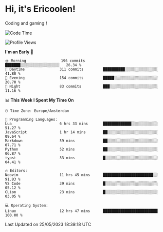 # Hi, it's Ericoolen!
Coding and gaming！

<!--START_SECTION:waka-->
![Code Time](http://img.shields.io/badge/Code%20Time-821%20hrs%205%20mins-blue)

![Profile Views](http://img.shields.io/badge/Profile%20Views-2-blue)

**I'm an Early 🐤** 

```text
🌞 Morning                196 commits         ███████░░░░░░░░░░░░░░░░░░   26.34 % 
🌆 Daytime                311 commits         ██████████░░░░░░░░░░░░░░░   41.80 % 
🌃 Evening                154 commits         █████░░░░░░░░░░░░░░░░░░░░   20.70 % 
🌙 Night                  83 commits          ███░░░░░░░░░░░░░░░░░░░░░░   11.16 % 
```


📊 **This Week I Spent My Time On** 

```text
🕑︎ Time Zone: Europe/Amsterdam

💬 Programming Languages: 
Lua                      6 hrs 33 mins       █████████████░░░░░░░░░░░░   51.27 % 
JavaScript               1 hr 14 mins        ██░░░░░░░░░░░░░░░░░░░░░░░   09.64 % 
Markdown                 59 mins             ██░░░░░░░░░░░░░░░░░░░░░░░   07.71 % 
Python                   52 mins             ██░░░░░░░░░░░░░░░░░░░░░░░   06.87 % 
typst                    33 mins             █░░░░░░░░░░░░░░░░░░░░░░░░   04.41 % 

🔥 Editors: 
Neovim                   11 hrs 45 mins      ███████████████████████░░   91.83 % 
VS Code                  39 mins             █░░░░░░░░░░░░░░░░░░░░░░░░   05.12 % 
CLion                    23 mins             █░░░░░░░░░░░░░░░░░░░░░░░░   03.05 % 

💻 Operating System: 
Linux                    12 hrs 47 mins      █████████████████████████   100.00 % 
```


 Last Updated on 25/05/2023 18:39:18 UTC
<!--END_SECTION:waka-->

